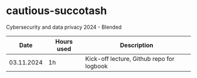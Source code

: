 # cautious-succotash
Cybersecurity and data privacy 2024 - Blended

| Date  | Hours used | Description |
| ------------- | ------------- | ------------- |
| 03.11.2024  | 1h  | Kick-off lecture, Github repo for logbook
